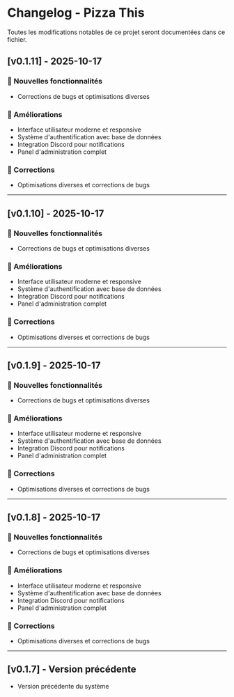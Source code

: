 # Changelog - Pizza This

Toutes les modifications notables de ce projet seront documentées dans ce fichier.

## [v0.1.11] - 2025-10-17

### 🎉 Nouvelles fonctionnalités
- Corrections de bugs et optimisations diverses

### 🔧 Améliorations
- Interface utilisateur moderne et responsive
- Système d'authentification avec base de données
- Integration Discord pour notifications
- Panel d'administration complet

### 🐛 Corrections
- Optimisations diverses et corrections de bugs

---


## [v0.1.10] - 2025-10-17

### 🎉 Nouvelles fonctionnalités
- Corrections de bugs et optimisations diverses

### 🔧 Améliorations
- Interface utilisateur moderne et responsive
- Système d'authentification avec base de données
- Integration Discord pour notifications
- Panel d'administration complet

### 🐛 Corrections
- Optimisations diverses et corrections de bugs

---


## [v0.1.9] - 2025-10-17

### 🎉 Nouvelles fonctionnalités
- Corrections de bugs et optimisations diverses

### 🔧 Améliorations
- Interface utilisateur moderne et responsive
- Système d'authentification avec base de données
- Integration Discord pour notifications
- Panel d'administration complet

### 🐛 Corrections
- Optimisations diverses et corrections de bugs

---


## [v0.1.8] - 2025-10-17

### 🎉 Nouvelles fonctionnalités
- Corrections de bugs et optimisations diverses

### 🔧 Améliorations
- Interface utilisateur moderne et responsive
- Système d'authentification avec base de données
- Integration Discord pour notifications
- Panel d'administration complet

### 🐛 Corrections
- Optimisations diverses et corrections de bugs

---

## [v0.1.7] - Version précédente
- Version précédente du système
